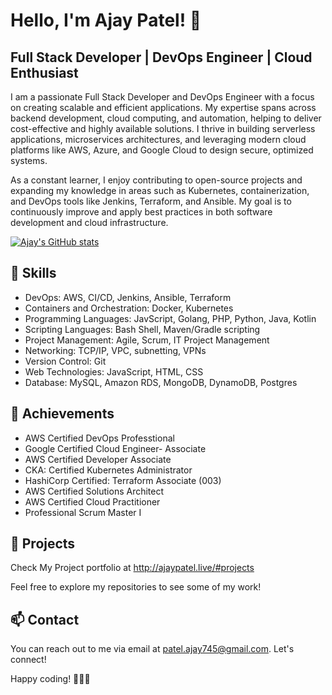 # Hello, I'm Ajay Patel! 👋

## Full Stack Developer | DevOps Engineer | Cloud Enthusiast

I am a passionate Full Stack Developer and DevOps Engineer with a focus on creating scalable and efficient applications. My expertise spans across backend development, cloud computing, and automation, helping to deliver cost-effective and highly available solutions. I thrive in building serverless applications, microservices architectures, and leveraging modern cloud platforms like AWS, Azure, and Google Cloud to design secure, optimized systems.

As a constant learner, I enjoy contributing to open-source projects and expanding my knowledge in areas such as Kubernetes, containerization, and DevOps tools like Jenkins, Terraform, and Ansible. My goal is to continuously improve and apply best practices in both software development and cloud infrastructure.



[![Ajay's GitHub stats](https://github-readme-stats.vercel.app/api?username=patelajay745&theme=vue)](https://github.com/patelajay745/github-readme-stats)

## 🔧 Skills

- DevOps: AWS, CI/CD, Jenkins, Ansible, Terraform
- Containers and Orchestration: Docker, Kubernetes
- Programming Languages: JavScript, Golang, PHP, Python, Java, Kotlin
- Scripting Languages: Bash Shell, Maven/Gradle scripting
- Project Management: Agile, Scrum, IT Project Management
- Networking: TCP/IP, VPC, subnetting, VPNs
- Version Control: Git
- Web Technologies: JavaScript, HTML, CSS
- Database: MySQL, Amazon RDS, MongoDB, DynamoDB, Postgres


## 🌟 Achievements

- AWS Certified DevOps Professtional
- Google Certified Cloud Engineer- Associate
- AWS Certified Developer Associate
- CKA: Certified Kubernetes Administrator
- HashiCorp Certified: Terraform Associate (003)
- AWS Certified Solutions Architect
- AWS Certified Cloud Practitioner
- Professional Scrum Master I

## 🚀 Projects

Check My Project portfolio at http://ajaypatel.live/#projects 

Feel free to explore my repositories to see some of my work!

## 📫 Contact

You can reach out to me via email at patel.ajay745@gmail.com. Let's connect!

Happy coding! 🚀👨‍💻
